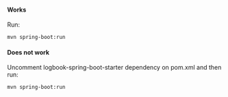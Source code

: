 #### Works
Run:
```
mvn spring-boot:run
```

#### Does not work
Uncomment logbook-spring-boot-starter dependency on pom.xml and then run:
```
mvn spring-boot:run
```
